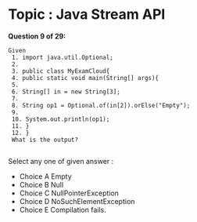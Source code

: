 Topic : Java Stream API
=======================
**Question 9 of 29:**
```
Given
 1. import java.util.Optional;
 2.
 3. public class MyExamCloud{
 4. public static void main(String[] args){
 5.
 6. String[] in = new String[3];
 7.
 8. String op1 = Optional.of(in[2]).orElse("Empty");
 9.
 10. System.out.println(op1);
 11. }
 12. }
 What is the output?
  
```

Select any one of given answer :
- Choice A Empty
- Choice B Null
- Choice C NullPointerException
- Choice D NoSuchElementException
- Choice E Compilation fails.

